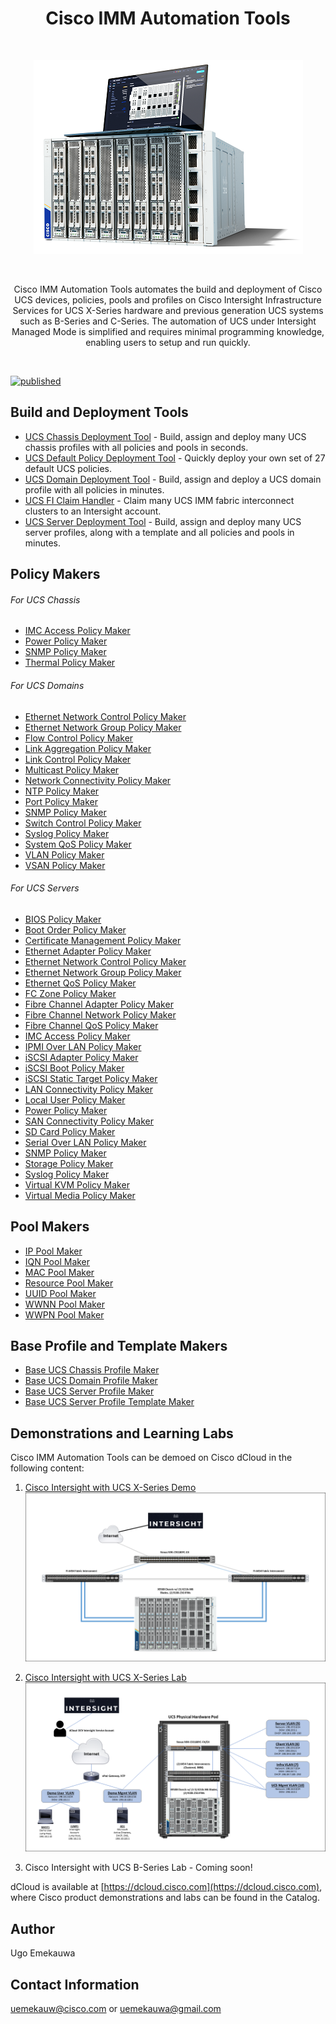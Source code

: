 <h1 align="center">Cisco IMM Automation Tools</h1>

<br>
<p align="center">
  <img alt="Cisco IMM Automation Tools Title Graphic" title="Cisco IMM Automation Tools Title Graphic" src="./src/assets/Cisco_IMM_Automation_Tools_Title_Graphic.png">
</p>  
<br>
<p align="center">
  Cisco IMM Automation Tools automates the build and deployment of Cisco UCS devices, policies, pools and profiles on Cisco Intersight Infrastructure Services for UCS X-Series hardware and previous generation UCS systems such as B-Series and C-Series. The automation of UCS under Intersight Managed Mode is simplified and requires minimal programming knowledge, enabling users to setup and run quickly.
</p>
<br>

[![published](https://static.production.devnetcloud.com/codeexchange/assets/images/devnet-published.svg)](https://developer.cisco.com/codeexchange/github/repo/ugo-emekauwa/cisco-imm-automation-tools)

## Build and Deployment Tools
- [UCS Chassis Deployment Tool](./src/deployment_tools/ucs_chassis_deployment_tool) - Build, assign and deploy many UCS chassis profiles with all policies and pools in seconds.
- [UCS Default Policy Deployment Tool](./src/deployment_tools/ucs_default_policy_deployment_tool) - Quickly deploy your own set of 27 default UCS policies.
- [UCS Domain Deployment Tool](./src/deployment_tools/ucs_domain_deployment_tool) - Build, assign and deploy a UCS domain profile with all policies in minutes.
- [UCS FI Claim Handler](./src/deployment_tools/ucs_fi_claim_handler) - Claim many UCS IMM fabric interconnect clusters to an Intersight account.
- [UCS Server Deployment Tool](./src/deployment_tools/ucs_server_deployment_tool) - Build, assign and deploy many UCS server profiles, along with a template and all policies and pools in minutes.

## Policy Makers

###### For UCS Chassis
- [IMC Access Policy Maker](./src/policy_makers/imc_access_policy_maker)
- [Power Policy Maker](./src/policy_makers/power_policy_maker)
- [SNMP Policy Maker](./src/policy_makers/snmp_policy_maker)
- [Thermal Policy Maker](./src/policy_makers/thermal_policy_maker)

###### For UCS Domains
- [Ethernet Network Control Policy Maker](./src/policy_makers/ethernet_network_control_policy_maker)
- [Ethernet Network Group Policy Maker](./src/policy_makers/ethernet_network_group_policy_maker)
- [Flow Control Policy Maker](./src/policy_makers/flow_control_policy_maker)
- [Link Aggregation Policy Maker](./src/policy_makers/link_aggregation_policy_maker)
- [Link Control Policy Maker](./src/policy_makers/link_control_policy_maker)
- [Multicast Policy Maker](./src/policy_makers/multicast_policy_maker)
- [Network Connectivity Policy Maker](./src/policy_makers/network_connectivity_policy_maker)
- [NTP Policy Maker](./src/policy_makers/ntp_policy_maker)
- [Port Policy Maker](./src/policy_makers/port_policy_maker)
- [SNMP Policy Maker](./src/policy_makers/snmp_policy_maker)
- [Switch Control Policy Maker](./src/policy_makers/switch_control_policy_maker)
- [Syslog Policy Maker](./src/policy_makers/syslog_policy_maker)
- [System QoS Policy Maker](./src/policy_makers/system_qos_policy_maker)
- [VLAN Policy Maker](./src/policy_makers/vlan_policy_maker)
- [VSAN Policy Maker](./src/policy_makers/vsan_policy_maker)

###### For UCS Servers
- [BIOS Policy Maker](./src/policy_makers/bios_policy_maker)
- [Boot Order Policy Maker](./src/policy_makers/boot_order_policy_maker)
- [Certificate Management Policy Maker](./src/policy_makers/cert_mgmt_policy_maker)
- [Ethernet Adapter Policy Maker](./src/policy_makers/ethernet_adapter_policy_maker)
- [Ethernet Network Control Policy Maker](./src/policy_makers/ethernet_network_control_policy_maker)
- [Ethernet Network Group Policy Maker](./src/policy_makers/ethernet_network_group_policy_maker)
- [Ethernet QoS Policy Maker](./src/policy_makers/ethernet_qos_policy_maker)
- [FC Zone Policy Maker](./src/policy_makers/fc_zone_policy_maker)
- [Fibre Channel Adapter Policy Maker](./src/policy_makers/fibre_channel_adapter_policy_maker)
- [Fibre Channel Network Policy Maker](./src/policy_makers/fibre_channel_network_policy_maker)
- [Fibre Channel QoS Policy Maker](./src/policy_makers/fibre_channel_qos_policy_maker)
- [IMC Access Policy Maker](./src/policy_makers/imc_access_policy_maker)
- [IPMI Over LAN Policy Maker](./src/policy_makers/ipmi_over_lan_policy_maker)
- [iSCSI Adapter Policy Maker](./src/policy_makers/iscsi_adapter_policy_maker)
- [iSCSI Boot Policy Maker](./src/policy_makers/iscsi_boot_policy_maker)
- [iSCSI Static Target Policy Maker](./src/policy_makers/iscsi_static_target_policy_maker)
- [LAN Connectivity Policy Maker](./src/policy_makers/lan_connectivity_policy_maker)
- [Local User Policy Maker](./src/policy_makers/local_user_policy_maker)
- [Power Policy Maker](./src/policy_makers/power_policy_maker)
- [SAN Connectivity Policy Maker](./src/policy_makers/san_connectivity_policy_maker)
- [SD Card Policy Maker](./src/policy_makers/sd_card_policy_maker)
- [Serial Over LAN Policy Maker](./src/policy_makers/serial_over_lan_policy_maker)
- [SNMP Policy Maker](./src/policy_makers/snmp_policy_maker)
- [Storage Policy Maker](./src/policy_makers/storage_policy_maker)
- [Syslog Policy Maker](./src/policy_makers/syslog_policy_maker)
- [Virtual KVM Policy Maker](./src/policy_makers/virtual_kvm_policy_maker)
- [Virtual Media Policy Maker](./src/policy_makers/virtual_media_policy_maker)

## Pool Makers
- [IP Pool Maker](./src/pool_makers/ip_pool_maker)
- [IQN Pool Maker](./src/pool_makers/iqn_pool_maker)
- [MAC Pool Maker](./src/pool_makers/mac_pool_maker)
- [Resource Pool Maker](./src/pool_makers/resource_pool_maker)
- [UUID Pool Maker](./src/pool_makers/uuid_pool_maker)
- [WWNN Pool Maker](./src/pool_makers/wwnn_pool_maker)
- [WWPN Pool Maker](./src/pool_makers/wwpn_pool_maker)

## Base Profile and Template Makers
- [Base UCS Chassis Profile Maker](./src/profile_makers/ucs_chassis_profile_maker)
- [Base UCS Domain Profile Maker](./src/profile_makers/ucs_domain_profile_maker)
- [Base UCS Server Profile Maker](./src/profile_makers/ucs_server_profile_maker)
- [Base UCS Server Profile Template Maker](./src/profile_makers/ucs_server_profile_template_maker)

## Demonstrations and Learning Labs
Cisco IMM Automation Tools can be demoed on Cisco dCloud in the following content:

1. [Cisco Intersight with UCS X-Series Demo](https://dcloud2-rtp.cisco.com/content/instantdemo/cisco-intersight-mode-with-ucs-x-series-v1-instant-demo-2)
![Cisco UCS X-Series Demo Topology](./src/assets/Cisco_UCS_X-Series_Demo_Topology.png "Cisco UCS X-Series Demo Topology")

2. [Cisco Intersight with UCS X-Series Lab](https://dcloud2.cisco.com/demo/cisco-intersight-management-with-x-series-lab-v1)
![Cisco UCS X-Series Lab Topology](./src/assets/Cisco_UCS_X-Series_Lab_Topology.png "Cisco UCS X-Series Lab Topology")

3. Cisco Intersight with UCS B-Series Lab - Coming soon!

dCloud is available at [https://dcloud.cisco.com](https://dcloud.cisco.com), where Cisco product demonstrations and labs can be found in the Catalog.

## Author
Ugo Emekauwa

## Contact Information
uemekauw@cisco.com or uemekauwa@gmail.com
